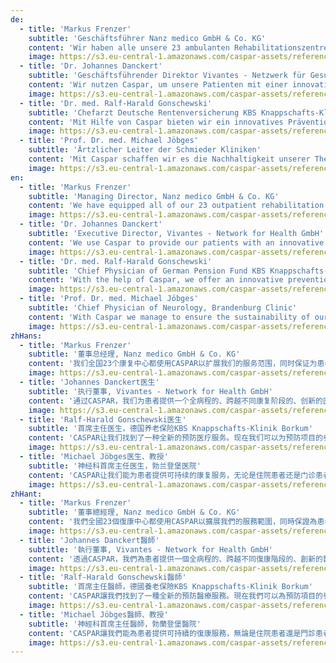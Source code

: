 ```yaml
---
de:
  - title: 'Markus Frenzer'
    subtitle: 'Geschäftsführer Nanz medico GmbH & Co. KG'
    content: 'Wir haben alle unsere 23 ambulanten Rehabilitationszentren mit Caspar ausgestattet um unser Behandlungsangebot zu erweitern und auch in Zukunft die höchsten Qualitätsstandards in der Versorgung sicherzustellen.'
    image: https://s3.eu-central-1.amazonaws.com/caspar-assets/references/client-pic-1.png
  - title: 'Dr. Johannes Danckert'
    subtitle: 'Geschäftsführender Direktor Vivantes - Netzwerk für Gesundheit GmbH'
    content: 'Wir nutzen Caspar, um unsere Patienten mit einer innovativen Lösung in verschiedenen Phasen zu betreuen. Caspar bietet einen hochwertigen digitalen Service und Ansatz, der unseren hohen Standards in unserer Einrichtung entspricht. Für eine wirklich nachhaltige Sicherung der Rehabilitation.'
    image: https://s3.eu-central-1.amazonaws.com/caspar-assets/references/client-pic-2.png
  - title: 'Dr. med. Ralf-Harald Gonschewski'
    subtitle: 'Chefarzt Deutsche Rentenversicherung KBS Knappschafts-Klinik Borkum'
    content: 'Mit Hilfe von Caspar bieten wir ein innovatives Präventionsangebot an und können Präventanten mindestens 6 Monate betreuen. Somit sind wir Vorreiter eines einmaligen Services mit großer Zukunft.'
    image: https://s3.eu-central-1.amazonaws.com/caspar-assets/references/client-pic-3.png
  - title: 'Prof. Dr. med. Michael Jöbges'
    subtitle: 'Ärtzlicher Leiter der Schmieder Kliniken'
    content: 'Mit Caspar schaffen wir es die Nachhaltigkeit unserer Therapien sicherzustellen und Patienten inner- und ausserhalb der Klinik zu betreuen.'
    image: https://s3.eu-central-1.amazonaws.com/caspar-assets/references/client-pic-5.png
en:
  - title: 'Markus Frenzer'
    subtitle: 'Managing Director, Nanz medico GmbH & Co. KG'
    content: 'We have equipped all of our 23 outpatient rehabilitation centers with Caspar to expand our treatment offering and ensure the highest quality standards of care in the future.'
    image: https://s3.eu-central-1.amazonaws.com/caspar-assets/references/client-pic-1.png
  - title: 'Dr. Johannes Danckert'
    subtitle: 'Executive Director, Vivantes - Network for Health GmbH'
    content: 'We use Caspar to provide our patients with an innovative solution at various stages across the whole patient journey. Caspar offers a high quality digital service and approach that meets the high standards in our facility. For a truly sustainable safeguard of rehabilitation.'
    image: https://s3.eu-central-1.amazonaws.com/caspar-assets/references/client-pic-2.png
  - title: 'Dr. med. Ralf-Harald Gonschewski'
    subtitle: 'Chief Physician of German Pension Fund KBS Knappschafts-Klinik Borkum'
    content: 'With the help of Caspar, we offer an innovative prevention offer and can look after the participants for at least 6 months. Thus, we are pioneers of a unique service with a great future.'
    image: https://s3.eu-central-1.amazonaws.com/caspar-assets/references/client-pic-3.png
  - title: 'Prof. Dr. med. Michael Jöbges'
    subtitle: 'Chief Physician of Neurology, Brandenburg Clinic'
    content: 'With Caspar we manage to ensure the sustainability of our therapy treatment and to care for patients inside and outside the clinic.'
    image: https://s3.eu-central-1.amazonaws.com/caspar-assets/references/client-pic-5.png
zhHans:
  - title: 'Markus Frenzer'
    subtitle: '董事总经理, Nanz medico GmbH & Co. KG'
    content: '我们全国23个康复中心都使用CASPAR以扩展我们的服务范围，同时保证为患者提供最高水准的医疗服务。'
    image: https://s3.eu-central-1.amazonaws.com/caspar-assets/references/client-pic-1.png
  - title: 'Johannes Danckert医生'
    subtitle: '执行董事, Vivantes - Network for Health GmbH'
    content: '通过CASPAR，我们为患者提供一个全病程的、跨越不同康复阶段的、创新的医疗解决方案。CASPAR的服务和理念非常先进，符合我们对于质量的把控和要求。这是康复行业的持续品质保证。'
    image: https://s3.eu-central-1.amazonaws.com/caspar-assets/references/client-pic-2.png
  - title: 'Ralf-Harald Gonschewski医生'
    subtitle: '首席主任医生，德国养老保险KBS Knappschafts-Klinik Borkum'
    content: 'CASPAR让我们找到了一种全新的预防医疗服务。现在我们可以为预防项目的参与者提供至少为期6个月的医疗服务。这无疑让我们成为了创新医疗服务的领跑者，引领未来。'
    image: https://s3.eu-central-1.amazonaws.com/caspar-assets/references/client-pic-3.png
  - title: 'Michael Jöbges医生、教授'
    subtitle: '神经科首席主任医生，勃兰登堡医院'
    content: 'CASPAR让我们能为患者提供可持续的康复服务，无论是住院患者还是门诊患者都能享受到无缝的贴心关爱。'
    image: https://s3.eu-central-1.amazonaws.com/caspar-assets/references/client-pic-5.png
zhHant:
  - title: 'Markus Frenzer'
    subtitle: '董事總經理, Nanz medico GmbH & Co. KG'
    content: '我們全國23個復康中心都使用CASPAR以擴展我們的服務範圍，同時保證為患者提供最高水準的醫療服務。'
    image: https://s3.eu-central-1.amazonaws.com/caspar-assets/references/client-pic-1.png
  - title: 'Johannes Danckert醫師'
    subtitle: '執行董事, Vivantes - Network for Health GmbH'
    content: '透過CASPAR，我們為患者提供一個全病程的、跨越不同復康階段的、創新的醫療解決方案。CASPAR的服務和理念非常先進，符合我們對於質量的把控和要求。這是康復行業的持續品質保證。'
    image: https://s3.eu-central-1.amazonaws.com/caspar-assets/references/client-pic-2.png
  - title: 'Ralf-Harald Gonschewski醫師'
    subtitle: '首席主任醫師，德國養老保險KBS Knappschafts-Klinik Borkum'
    content: 'CASPAR讓我們找到了一種全新的預防醫療服務。現在我們可以為預防項目的參與者提供至少為期6個月的醫療服務。這無疑讓我們成為了創新醫療服務的領跑者，引領未來。'
    image: https://s3.eu-central-1.amazonaws.com/caspar-assets/references/client-pic-3.png
  - title: 'Michael Jöbges醫師、教授'
    subtitle: '神經科首席主任醫師，勃蘭登堡醫院'
    content: 'CASPAR讓我們能為患者提供可持續的復康服務，無論是住院患者還是門診患者都能感受到無縫的貼心關愛。'
    image: https://s3.eu-central-1.amazonaws.com/caspar-assets/references/client-pic-5.png
---
```

